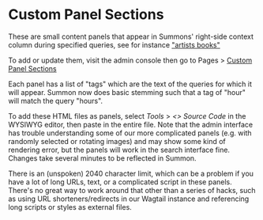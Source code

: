 # Custom Panel Sections

These are small content panels that appear in Summons' right-side context column during specified queries, see for instance ["artists books"](https://cca.summon.serialssolutions.com/#!/search?ho=t&l=en&q=artists%20books)

To add or update them, visit the admin console then go to Pages > [Custom Panel Sections](https://customize.summon.serialssolutions.com/pages/custom_sections)

Each panel has a list of "tags" which are the text of the queries for which it will appear. Summon now does basic stemming such that a tag of "hour" will match the query "hours".

To add these HTML files as panels, select _Tools_ > _<> Source Code_ in the WYSIWYG editor, then paste in the entire file. Note that the admin interface has trouble understanding some of our more complicated panels (e.g. with randomly selected or rotating images) and may show some kind of rendering error, but the panels will work in the search interface fine. Changes take several minutes to be reflected in Summon.

There is an (unspoken) 2040 character limit, which can be a problem if you have a lot of long URLs, text, or a complicated script in these panels. There's no great way to work around that other than a series of hacks, such as using URL shorteners/redirects in our Wagtail instance and referencing long scripts or styles as external files.
